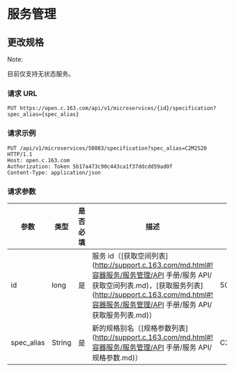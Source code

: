# 服务管理

## 更改规格

<span>Note:</span><div class="alertContent">目前仅支持无状态服务。</div>

### 请求 URL

`PUT https://open.c.163.com/api/v1/microservices/{id}/specification?spec_alias={spec_alias}`

### 请求示例

```http
PUT /api/v1/microservices/50883/specification?spec_alias=C2M2S20 HTTP/1.1
Host: open.c.163.com
Authorization: Token 5b17a473c90c443ca1f37ddcdd59ad0f
Content-Type: application/json
```

### 请求参数

|    参数    |  类型  | 是否必填 |                                  描述                                 | 示例值  |
|------------|--------|----------|-----------------------------------------------------------------------|---------|
| id         | long   | 是       | 服务 id（[获取空间列表](http://support.c.163.com/md.html#!容器服务/服务管理/API 手册/服务 API/获取空间列表.md)，[获取服务列表](http://support.c.163.com/md.html#!容器服务/服务管理/API 手册/服务 API/获取服务列表.md)） | 50883   |
| spec_alias | String | 是       | 新的规格别名（[规格参数列表](http://support.c.163.com/md.html#!容器服务/服务管理/API 手册/服务 API/规格参数.md)）                          | C2M2S20 |
